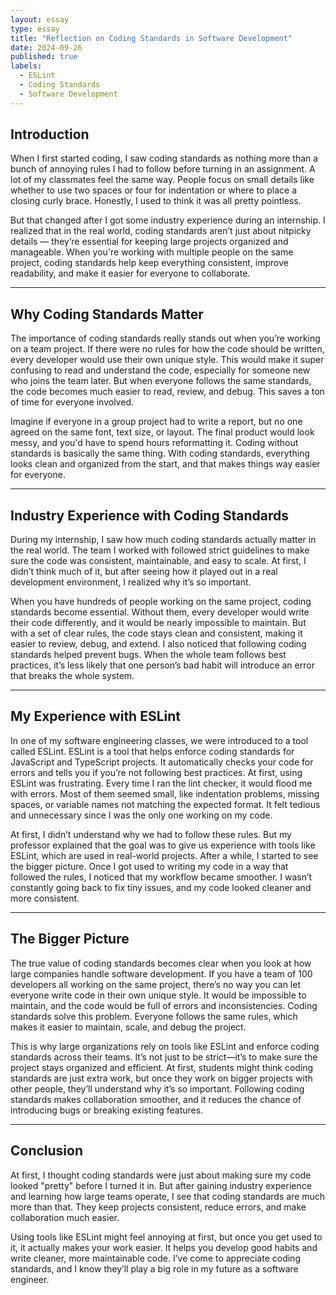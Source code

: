 ```yaml
---
layout: essay
type: essay
title: "Reflection on Coding Standards in Software Development"
date: 2024-09-26
published: true
labels:
  - ESLint
  - Coding Standards
  - Software Development
---
```


## Introduction  

When I first started coding, I saw coding standards as nothing more than a bunch of annoying rules I had to follow before turning in an assignment. A lot of my classmates feel the same way. People focus on small details like whether to use two spaces or four for indentation or where to place a closing curly brace. Honestly, I used to think it was all pretty pointless.  

But that changed after I got some industry experience during an internship. I realized that in the real world, coding standards aren’t just about nitpicky details — they’re essential for keeping large projects organized and manageable. When you're working with multiple people on the same project, coding standards help keep everything consistent, improve readability, and make it easier for everyone to collaborate.  

---

## Why Coding Standards Matter  

The importance of coding standards really stands out when you’re working on a team project. If there were no rules for how the code should be written, every developer would use their own unique style. This would make it super confusing to read and understand the code, especially for someone new who joins the team later. But when everyone follows the same standards, the code becomes much easier to read, review, and debug. This saves a ton of time for everyone involved.  

Imagine if everyone in a group project had to write a report, but no one agreed on the same font, text size, or layout. The final product would look messy, and you'd have to spend hours reformatting it. Coding without standards is basically the same thing. With coding standards, everything looks clean and organized from the start, and that makes things way easier for everyone.  

---

## Industry Experience with Coding Standards  

During my internship, I saw how much coding standards actually matter in the real world. The team I worked with followed strict guidelines to make sure the code was consistent, maintainable, and easy to scale. At first, I didn’t think much of it, but after seeing how it played out in a real development environment, I realized why it’s so important.  

When you have hundreds of people working on the same project, coding standards become essential. Without them, every developer would write their code differently, and it would be nearly impossible to maintain. But with a set of clear rules, the code stays clean and consistent, making it easier to review, debug, and extend. I also noticed that following coding standards helped prevent bugs. When the whole team follows best practices, it’s less likely that one person’s bad habit will introduce an error that breaks the whole system.  

---

## My Experience with ESLint  

In one of my software engineering classes, we were introduced to a tool called ESLint. ESLint is a tool that helps enforce coding standards for JavaScript and TypeScript projects. It automatically checks your code for errors and tells you if you’re not following best practices. At first, using ESLint was frustrating. Every time I ran the lint checker, it would flood me with errors. Most of them seemed small, like indentation problems, missing spaces, or variable names not matching the expected format. It felt tedious and unnecessary since I was the only one working on my code.  

At first, I didn’t understand why we had to follow these rules. But my professor explained that the goal was to give us experience with tools like ESLint, which are used in real-world projects. After a while, I started to see the bigger picture. Once I got used to writing my code in a way that followed the rules, I noticed that my workflow became smoother. I wasn’t constantly going back to fix tiny issues, and my code looked cleaner and more consistent.  

---

## The Bigger Picture  

The true value of coding standards becomes clear when you look at how large companies handle software development. If you have a team of 100 developers all working on the same project, there’s no way you can let everyone write code in their own unique style. It would be impossible to maintain, and the code would be full of errors and inconsistencies. Coding standards solve this problem. Everyone follows the same rules, which makes it easier to maintain, scale, and debug the project.  

This is why large organizations rely on tools like ESLint and enforce coding standards across their teams. It’s not just to be strict—it’s to make sure the project stays organized and efficient. At first, students might think coding standards are just extra work, but once they work on bigger projects with other people, they’ll understand why it’s so important. Following coding standards makes collaboration smoother, and it reduces the chance of introducing bugs or breaking existing features.  

---

## Conclusion  

At first, I thought coding standards were just about making sure my code looked "pretty" before I turned it in. But after gaining industry experience and learning how large teams operate, I see that coding standards are much more than that. They keep projects consistent, reduce errors, and make collaboration much easier.  

Using tools like ESLint might feel annoying at first, but once you get used to it, it actually makes your work easier. It helps you develop good habits and write cleaner, more maintainable code. I’ve come to appreciate coding standards, and I know they’ll play a big role in my future as a software engineer.  
